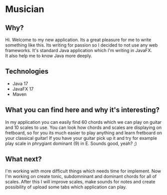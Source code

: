 
# Musician

## Why?
Hi. Welcome to my new application. Its a great pleasure for me to write something like this.
Its writing for passion so I decided to not use any web frameworks. It's standard Java application which I'm writing in JavaFX.  
It also help me to know Java more deeply. 

## Technologies

- Java 17
- JavaFX 17
- Maven

## What you can find here and why it's interesting?

In my application you can easily find 60 chords which we can play on guitar and 10 scales to use.
You can look how chords and scales are displaying on fretboard, so for you its much easier to play anything
and learn fretboard on your classical guitar! If you have your guitar pick up it and try for example play scale in phrygiant dominant (9) in E. Sounds good, yeah? ;)

## What next?

I'm working with more difficult things which needs time for implement. 
Now I'm working on create tonic, subdomninant and dominant chords for all of scales.
After this I will improve scales, make sounds for notes and create possibility of upload some tabs which application can play.







